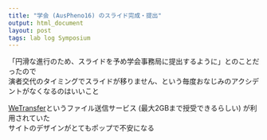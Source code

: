 ```yaml
---
title: "学会 (AusPheno16) のスライド完成・提出"
output: html_document
layout: post
tags: lab log Symposium
---
```


「円滑な進行のため、スライドを予め学会事務局に提出するように」とのことだったので  
演者交代のタイミングでスライドが移りません、という毎度おなじみのアクシデントがなくなるのはいいこと  

<a href = "https://www.wetransfer.com/">WeTransfer</a>というファイル送信サービス (最大2GBまで授受できるらしい) が利用されていた  
サイトのデザインがとてもポップで不安になる  
